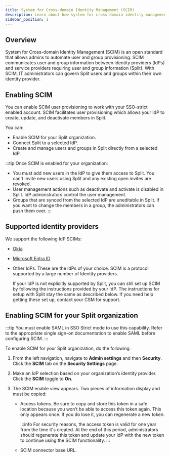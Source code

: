 ```yaml
---
title: System for Cross-domain Identity Management (SCIM)
description: Learn about how system for cross-domain identity management (SCIM) works in Harness FME.
sidebar_position: 1
---
```


## Overview

System for Cross-domain Identity Management (SCIM) is an open standard that allows admins to automate user and group provisioning. SCIM communicates user and group information between identity providers (IdPs) and service providers requiring user and group information (Split). With SCIM, IT administrators can govern Split users and groups within their own identity provider.

## Enabling SCIM

You can enable SCIM user provisioning to work with your SSO-strict enabled account. SCIM facilitates user provisioning which allows your IdP to create, update, and deactivate members in Split. 

You can:

* Enable SCIM for your Split organization.
* Connect Split to a selected IdP.
* Create and manage users and groups in Split directly from a selected IdP.

:::tip
Once SCIM is enabled for your organization:

- You must add new users in the IdP to give them access to Split. You can't invite new users using Split and any existing open invites are revoked.
- User management actions such as deactivate and activate is disabled in Split. IdP administrators control the user management.
- Groups that are synced from the selected IdP are uneditable in Split. If you want to change the members in a group, the administrators can push them over.
:::

## Supported identity providers

We support the following IdP SCIMs:

* [Okta](./okta)
* [Microsoft Entra ID](./microsoft)
* Other IdPs. These are the IdPs of your choice. SCIM is a protocol supported by a large number of Identity providers. 

  If your IdP is not explicitly supported by Split, you can still set up SCIM by following the instructions provided by your IdP. The instructions for setup with Split stay the same as described below. If you need help getting these set up, contact your CSM for support.

## Enabling SCIM for your Split organization

:::tip
You must enable SAML in SSO Strict mode to use this capability. Refer to the appropriate single sign-on documentation to enable SAML before configuring SCIM.
:::

To enable SCIM for your Split organization, do the following:

1. From the left navigation, navigate to **Admin settings** and then **Security**. Click the **SCIM** tab on the **Security Settings** page.
1. Make an IdP selection based on your organization’s identity provider. Click the **SCIM** toggle to **On**.
1. The SCIM enable view appears. Two pieces of information display and must be copied:

   * Access tokens. Be sure to copy and store this token in a safe location because you won’t be able to access this token again. This only appears once. If you do lose it, you can regenerate a new token.

     :::info
     For security reasons, the access token is valid for one year from the time it's created. At the end of this period, administrators should regenerate this token and update your IdP with the new token to continue using the SCIM functionality.
     :::

   * SCIM connector base URL.

